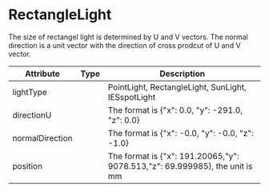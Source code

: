 # RectangleLight

The size of rectangel light is determined by U and V vectors. The normal direction is a unit vector with the direction of cross prodcut of U and V vector.

|Attribute|Type|Description|
|---|---|---|
|lightType||PointLight, RectangleLight, SunLight, IESspotLight|
|directionU||The format is {"x": 0.0, "y": -291.0, "z": 0.0}|
|normalDirection||The format is {"x": -0.0, "y": -0.0, "z": -1.0}|
|position||The format is {"x": 191.20065,"y": 9078.513,"z": 69.999985}, the unit is mm|